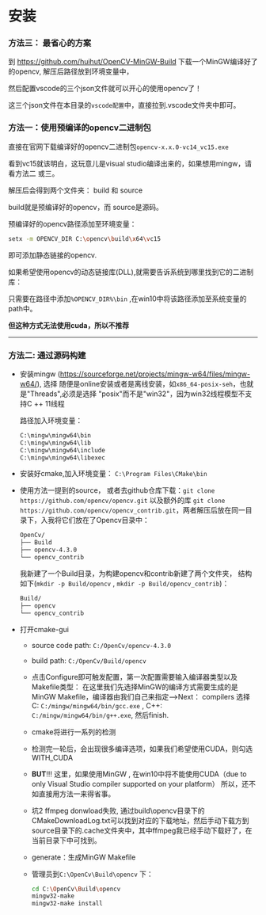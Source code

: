 # 安装



### 方法三： 最省心的方案

  到 https://github.com/huihut/OpenCV-MinGW-Build 下载一个MinGW编译好了的opencv, 解压后路径放到环境变量中， 

  然后配置vscode的三个json文件就可以开心的使用opencv了！ 

  这三个json文件在本目录的`vscode配置`中，直接拉到.vscode文件夹中即可。



### 方法一：使用预编译的opencv二进制包

直接在官网下载编译好的opencv二进制包`opencv-x.x.0-vc14_vc15.exe`

看到vc15就该明白，这玩意儿是visual studio编译出来的，如果想用mingw，请看方法二 或三。

解压后会得到两个文件夹： build 和 source

build就是预编译好的opencv，而 source是源码。

预编译好的opencv路径添加至环境变量：

```bash
setx -m OPENCV_DIR C:\opencv\build\x64\vc15
```

即可添加静态链接的opencv.

如果希望使用opencv的动态链接库(DLL),就需要告诉系统到哪里找到它的二进制库：

只需要在路径中添加`%OPENCV_DIR%\bin` ,在win10中将该路径添加至系统变量的path中。

**但这种方式无法使用cuda，所以不推荐**

---



### 方法二: 通过源码构建


* 安装mingw (https://sourceforge.net/projects/mingw-w64/files/mingw-w64/), 选择
  随便是online安装或者是离线安装，如`x86_64-posix-seh`，也就是"Threads",必须是选择 "posix"而不是"win32"，因为win32线程模型不支持C ++ 11线程

  路径加入环境变量： 

  ```bash
  C:\mingw\mingw64\bin
  C:\mingw\mingw64\lib
  C:\mingw\mingw64\include
  C:\mingw\mingw64\libexec
  ```

* 安装好cmake,加入环境变量： `C:\Program Files\CMake\bin`

* 使用方法一提到的source， 或者去github仓库下载：`git clone https://github.com/opencv/opencv.git` 以及额外的库 `git clone https://github.com/opencv/opencv_contrib.git`，两者解压后放在同一目录下，入我将它们放在了Opencv目录中：

  ```bash
  OpenCv/
  ├── Build
  ├── opencv-4.3.0
  └── opencv_contrib
  ```

  我新建了一个Build目录，为构建opencv和contrib新建了两个文件夹，
  结构如下(`mkdir -p Build/opencv` , `mkdir -p Build/opencv_contrib`)：

  ```bash
  Build/
  ├── opencv
  └── opencv_contrib
  ```

* 打开cmake-gui
  
  * source code path: `C:/OpenCv/opencv-4.3.0`
  
  * build path: `C:/OpenCv/Build/opencv`
  
  * 点击Configure即可触发配置，第一次配置需要输入编译器类型以及Makefile类型：
    在这里我们先选择MinGW的编译方式需要生成的是MinGW Makefile，编译器由我们自己来指定-->Next：
    compilers 选择 C: `C:/mingw/mingw64/bin/gcc.exe` , C++: `C:/mingw/mingw64/bin/g++.exe`, 然后finish.
  
  * cmake将进行一系列的检测
  
  * 检测完一轮后，会出现很多编译选项，如果我们希望使用CUDA，则勾选WITH_CUDA
  
  * **BUT**!!!
    这里，如果使用MinGW , 在win10中将不能使用CUDA（due to only Visual Studio compiler supported on your platform）
    所以，还不如直接用方法一来得省事。
  
  * 坑2
    ffmpeg donwload失败, 通过build\opencv目录下的CMakeDownloadLog.txt可以找到对应的下载地址，然后手动下载方到source目录下的.cache文件夹中，其中ffmpeg我已经手动下载好了，在当前目录下中可找到。
  
  * generate：生成MinGW Makefile
  
  * 管理员到`C:\OpenCv\Build\opencv` 下：
  
    ```bash
    cd C:\OpenCv\Build\opencv
    mingw32-make
    mingw32-make install
    ```
  
  
  
  





